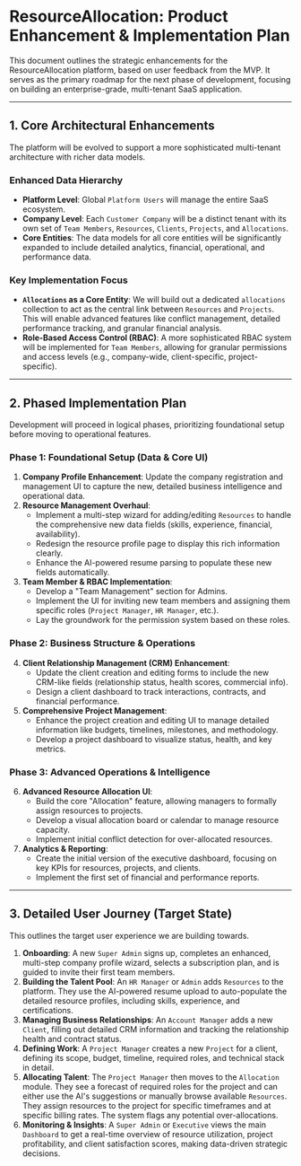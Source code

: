 # ResourceAllocation: Product Enhancement & Implementation Plan

This document outlines the strategic enhancements for the ResourceAllocation platform, based on user feedback from the MVP. It serves as the primary roadmap for the next phase of development, focusing on building an enterprise-grade, multi-tenant SaaS application.

---

## 1. Core Architectural Enhancements

The platform will be evolved to support a more sophisticated multi-tenant architecture with richer data models.

### Enhanced Data Hierarchy

- **Platform Level**: Global `Platform Users` will manage the entire SaaS ecosystem.
- **Company Level**: Each `Customer Company` will be a distinct tenant with its own set of `Team Members`, `Resources`, `Clients`, `Projects`, and `Allocations`.
- **Core Entities**: The data models for all core entities will be significantly expanded to include detailed analytics, financial, operational, and performance data.

### Key Implementation Focus

- **`Allocations` as a Core Entity**: We will build out a dedicated `allocations` collection to act as the central link between `Resources` and `Projects`. This will enable advanced features like conflict management, detailed performance tracking, and granular financial analysis.
- **Role-Based Access Control (RBAC)**: A more sophisticated RBAC system will be implemented for `Team Members`, allowing for granular permissions and access levels (e.g., company-wide, client-specific, project-specific).

---

## 2. Phased Implementation Plan

Development will proceed in logical phases, prioritizing foundational setup before moving to operational features.

### Phase 1: Foundational Setup (Data & Core UI)

1.  **Company Profile Enhancement**: Update the company registration and management UI to capture the new, detailed business intelligence and operational data.
2.  **Resource Management Overhaul**:
    - Implement a multi-step wizard for adding/editing `Resources` to handle the comprehensive new data fields (skills, experience, financial, availability).
    - Redesign the resource profile page to display this rich information clearly.
    - Enhance the AI-powered resume parsing to populate these new fields automatically.
3.  **Team Member & RBAC Implementation**:
    - Develop a "Team Management" section for Admins.
    - Implement the UI for inviting new team members and assigning them specific roles (`Project Manager`, `HR Manager`, etc.).
    - Lay the groundwork for the permission system based on these roles.

### Phase 2: Business Structure & Operations

4.  **Client Relationship Management (CRM) Enhancement**:
    - Update the client creation and editing forms to include the new CRM-like fields (relationship status, health scores, commercial info).
    - Design a client dashboard to track interactions, contracts, and financial performance.
5.  **Comprehensive Project Management**:
    - Enhance the project creation and editing UI to manage detailed information like budgets, timelines, milestones, and methodology.
    - Develop a project dashboard to visualize status, health, and key metrics.

### Phase 3: Advanced Operations & Intelligence

6.  **Advanced Resource Allocation UI**:
    - Build the core "Allocation" feature, allowing managers to formally assign resources to projects.
    - Develop a visual allocation board or calendar to manage resource capacity.
    - Implement initial conflict detection for over-allocated resources.
7.  **Analytics & Reporting**:
    - Create the initial version of the executive dashboard, focusing on key KPIs for resources, projects, and clients.
    - Implement the first set of financial and performance reports.

---

## 3. Detailed User Journey (Target State)

This outlines the target user experience we are building towards.

1.  **Onboarding**: A new `Super Admin` signs up, completes an enhanced, multi-step company profile wizard, selects a subscription plan, and is guided to invite their first team members.
2.  **Building the Talent Pool**: An `HR Manager` or `Admin` adds `Resources` to the platform. They use the AI-powered resume upload to auto-populate the detailed resource profiles, including skills, experience, and certifications.
3.  **Managing Business Relationships**: An `Account Manager` adds a new `Client`, filling out detailed CRM information and tracking the relationship health and contract status.
4.  **Defining Work**: A `Project Manager` creates a new `Project` for a client, defining its scope, budget, timeline, required roles, and technical stack in detail.
5.  **Allocating Talent**: The `Project Manager` then moves to the `Allocation` module. They see a forecast of required roles for the project and can either use the AI's suggestions or manually browse available `Resources`. They assign resources to the project for specific timeframes and at specific billing rates. The system flags any potential over-allocations.
6.  **Monitoring & Insights**: A `Super Admin` or `Executive` views the main `Dashboard` to get a real-time overview of resource utilization, project profitability, and client satisfaction scores, making data-driven strategic decisions.
